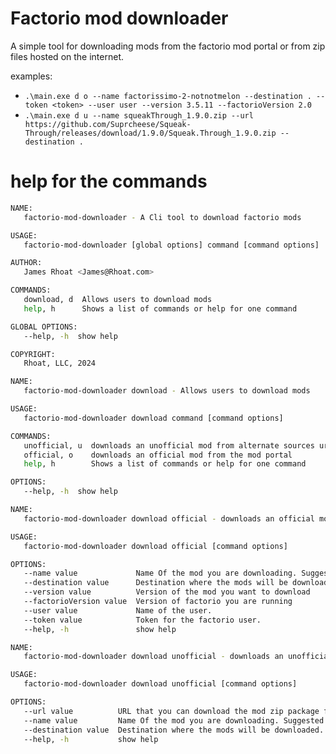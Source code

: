 # Factorio mod downloader
A simple tool for downloading mods from the factorio mod portal or from zip files hosted on the internet.

examples:
- `.\main.exe d o --name factorissimo-2-notnotmelon --destination . --token <token> --user user --version 3.5.11 --factorioVersion 2.0`
- `.\main.exe d u --name squeakThrough_1.9.0.zip --url https://github.com/Suprcheese/Squeak-Through/releases/download/1.9.0/Squeak.Through_1.9.0.zip --destination .`

# help for the commands
```bash
NAME:
   factorio-mod-downloader - A Cli tool to download factorio mods

USAGE:
   factorio-mod-downloader [global options] command [command options]

AUTHOR:
   James Rhoat <James@Rhoat.com>

COMMANDS:
   download, d  Allows users to download mods
   help, h      Shows a list of commands or help for one command

GLOBAL OPTIONS:
   --help, -h  show help

COPYRIGHT:
   Rhoat, LLC, 2024
```

```bash
NAME:
   factorio-mod-downloader download - Allows users to download mods

USAGE:
   factorio-mod-downloader download command [command options]

COMMANDS:
   unofficial, u  downloads an unofficial mod from alternate sources uring a web request
   official, o    downloads an official mod from the mod portal
   help, h        Shows a list of commands or help for one command

OPTIONS:
   --help, -h  show help
```

```bash
NAME:
   factorio-mod-downloader download official - downloads an official mod from the mod portal

USAGE:
   factorio-mod-downloader download official [command options]

OPTIONS:
   --name value             Name Of the mod you are downloading. Suggested Name_version
   --destination value      Destination where the mods will be downloaded.
   --version value          Version of the mod you want to download
   --factorioVersion value  Version of factorio you are running
   --user value             Name of the user.
   --token value            Token for the factorio user.
   --help, -h               show help
```
```bash
NAME:
   factorio-mod-downloader download unofficial - downloads an unofficial mod from alternate sources uring a web request

USAGE:
   factorio-mod-downloader download unofficial [command options]

OPTIONS:
   --url value          URL that you can download the mod zip package from. E.G. https://github.com/Suprcheese/Squeak-Through/releases/download/1.9.0/Squeak.Through_1.9.0.zip
   --name value         Name Of the mod you are downloading. Suggested Name_version
   --destination value  Destination where the mods will be downloaded.
   --help, -h           show help
```